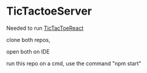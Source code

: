# TicTactoeServer

Needed to run [TicTacToeReact](https://github.com/DanielBuilesG/TicTackToeReact.git)

clone both repos,

open both on IDE

run this repo on a cmd, use the command "npm start"
